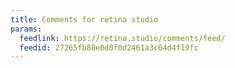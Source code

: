```yaml
---
title: Comments for retina studio
params:
  feedlink: https://retina.studio/comments/feed/
  feedid: 27265fb88e0d0f0d2461a3c64d4f19fc
---
```

